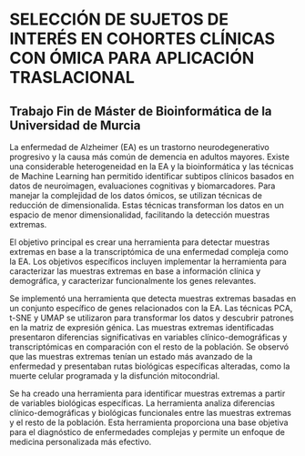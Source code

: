 # SELECCIÓN DE SUJETOS DE INTERÉS EN COHORTES CLÍNICAS CON ÓMICA PARA APLICACIÓN TRASLACIONAL

## Trabajo Fin de Máster de Bioinformática de la Universidad de Murcia

La enfermedad de Alzheimer (EA) es un trastorno neurodegenerativo progresivo y la causa más común de demencia en adultos mayores. Existe una considerable heterogeneidad en la EA y la bioinformática y las técnicas de Machine Learning han permitido identificar subtipos clínicos basados en datos de neuroimagen, evaluaciones cognitivas y biomarcadores. Para manejar la complejidad de los datos ómicos, se utilizan técnicas de reducción de dimensionalida. Estas técnicas transforman los datos en un espacio de menor dimensionalidad, facilitando la detección muestras extremas.

El objetivo principal es crear una herramienta para detectar muestras extremas en base a la transcriptómica de una enfermedad compleja como la EA. Los objetivos específicos incluyen implementar la herramienta para caracterizar las muestras extremas en base a información clínica y demográfica, y caracterizar funcionalmente los genes relevantes.

Se implementó una herramienta que detecta muestras extremas basadas en un conjunto específico de genes relacionados con la EA. Las técnicas PCA, t-SNE y UMAP se utilizaron para transformar los datos y descubrir patrones en la matriz de expresión génica. Las muestras extremas identificadas presentaron diferencias significativas en variables clínico-demográficas y transcriptómicas en comparación con el resto de la población. Se observó que las muestras extremas tenían un estado más avanzado de la enfermedad y presentaban rutas biológicas específicas alteradas, como la muerte celular programada y la disfunción mitocondrial.

Se ha creado una herramienta para identificar muestras extremas a partir de variables biológicas específicas. La herramienta analiza diferencias clínico-demográficas y biológicas funcionales entre las muestras extremas y el resto de la población. Esta herramienta proporciona una base objetiva para el diagnóstico de enfermedades complejas y permite un enfoque de medicina personalizada más efectivo.
